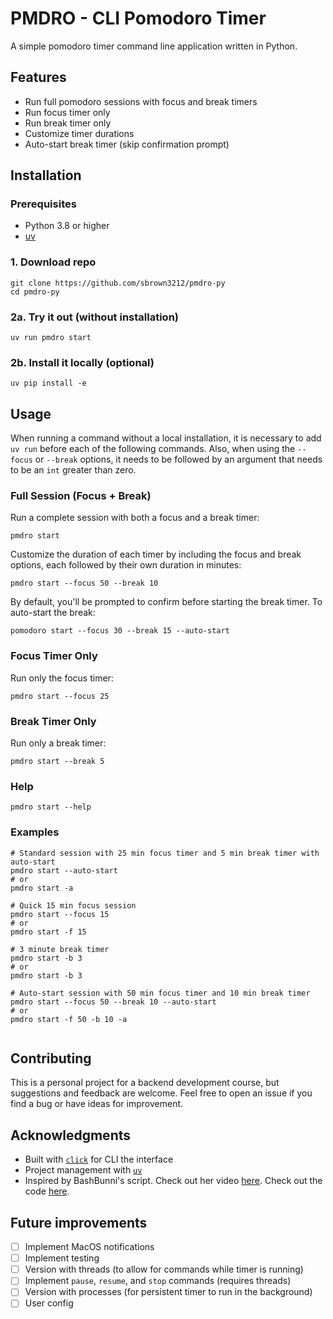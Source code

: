 # PMDRO - CLI Pomodoro Timer

A simple pomodoro timer command line application written in Python.

## Features

- Run full pomodoro sessions with focus and break timers
- Run focus timer only
- Run break timer only
- Customize timer durations
- Auto-start break timer (skip confirmation prompt)

## Installation

### Prerequisites

- Python 3.8 or higher
- [uv](https://github.com/astral-sh/uv)

### 1. Download repo

```
git clone https://github.com/sbrown3212/pmdro-py
cd pmdro-py
```

### 2a. Try it out (without installation)

```
uv run pmdro start
```

### 2b. Install it locally (optional)

```
uv pip install -e
```

## Usage

When running a command without a local installation, it is necessary to add `uv run` before each of the following commands. Also, when using the `--focus` or `--break` options, it needs to be followed by an argument that needs to be an `int` greater than zero.

### Full Session (Focus + Break)

Run a complete session with both a focus and a break timer:

```
pmdro start
```

Customize the duration of each timer by including the focus and break options, each followed by their own duration in minutes:

```
pmdro start --focus 50 --break 10
```

By default, you'll be prompted to confirm before starting the break timer. To auto-start the break:

```
pomodoro start --focus 30 --break 15 --auto-start
```

### Focus Timer Only

Run only the focus timer:

```
pmdro start --focus 25
```

### Break Timer Only

Run only a break timer:

```
pmdro start --break 5
```

### Help

```
pmdro start --help
```

### Examples

```
# Standard session with 25 min focus timer and 5 min break timer with auto-start
pmdro start --auto-start
# or
pmdro start -a

# Quick 15 min focus session
pmdro start --focus 15
# or
pmdro start -f 15

# 3 minute break timer
pmdro start -b 3
# or
pmdro start -b 3

# Auto-start session with 50 min focus timer and 10 min break timer
pmdro start --focus 50 --break 10 --auto-start
# or
pmdro start -f 50 -b 10 -a
```

<!-- ## Development -->
<!---->
<!-- ### Setup Development Environment -->
<!---->
<!-- Clone the repo: -->
<!---->
<!-- ``` -->
<!-- git clone https://github.com/sbrown3212/pmdro-py -->
<!-- cd pmdro-py -->
<!-- ``` -->
<!---->
<!-- Create virtual environment and install dependencies: -->
<!---->
<!-- ``` -->
<!-- uv sync -->
<!-- ``` -->
<!---->
<!-- Install in editable mode (optional): -->
<!---->
<!-- ``` -->
<!-- uv pip install -e -->
<!-- ``` -->
<!---->
<!-- ### Running Tests -->

```
```

## Contributing

This is a personal project for a backend development course, but suggestions and feedback are welcome. Feel free to open an issue if you find a bug or have ideas for improvement.

<!-- ## License -->

## Acknowledgments

- Built with [`click`](https://click.palletsprojects.com/en/stable/) for CLI the interface
- Project management with [`uv`](https://github.com/astral-sh/uv)
- Inspired by BashBunni's script. Check out her video [here](https://www.youtube.com/watch?v=GfQjJBtO-8Y). Check out the code [here](https://gist.github.com/bashbunni/f6b04fc4703903a71ce9f70c58345106).

<!-- --- -->
<!---->
<!-- ### Start a timer -->
<!---->
<!-- #### To run the default timer -->
<!---->
<!-- ``` -->
<!-- pmdro start -->
<!-- ``` -->
<!---->
<!-- This will run a session with a focus timer of 25 minutes and a focus timer of 5 minutes. Once the focus timer is completed, the user will be prompted to confirm to start the break timer. -->
<!---->
<!-- #### To specify timer type and duration -->
<!---->
<!-- ``` -->
<!-- pmdro start --focus 50 --break 10 -->
<!-- ``` -->
<!---->
<!-- To specify the duration of each timer, include the option for the desired timer (`--focus` or `-f`, `--break` or `-b`) followed by the integer of the desired timer duration in minutes. Include both options (followed by their respective arguments) to include both timers in the session. To only include one of the timers in a session, only provide the respective option and argument. -->
<!---->
<!-- #### Auto start break timer -->
<!---->
<!-- By default, when a session includes both a focus and a default timer, the user will be prompted with a confirmation to start the break timer. To automatically begin the break timer without confirmation once the focus timer begins, include `-a` or `--auto-break` in the command. For example: -->
<!---->
<!-- ``` -->
<!-- pmdro start -a -->
<!---->
<!-- # or -->
<!---->
<!-- pmdro start -f 50 -b 10 --auto-break -->
<!-- ``` -->
<!---->
<!-- ## Difficulties/Learning experiences -->
<!---->
<!-- I ran into a quite a few road blocks with this project. -->
<!---->
<!-- ### Processes -->
<!---->
<!-- At first I wanted to have a timer that ran in the background, with the ability to check the status with a command, and upon the timer completing, a system and or terminal notification would be triggered. This would allow the terminal to continue to be used (or closed) without interrupting the timer. But this required state to be stored somehow, and so I began to try implement to implement a way to save state to a file. -->
<!---->
<!-- Then I realized that I would need to figure out how to manage processes, since all of this would be running in the background. I had never done anything like this before, and quickly became something bigger than would take in the amount of time that I was intended to spend for the Boot.dev personal project. -->
<!---->
<!-- ### Threads -->
<!---->
<!-- When trying to set more realistic expectations for this project, I decided to put application persistence on hold. Instead, I focused on setting up logic to be able to use other commands like `pause`, `resume`, and `stop`. This is where I quickly found my next road block. I tried to go about storing timer state in a class, but quickly found out that there would not be a way to have the different `click` commands use the same timer class instance. Which meant that I would need to implement a state file system like I had tried to do when using processes for persistence. -->
<!---->
<!-- ### Over-engineering/Scope creep -->
<!---->
<!-- By this point, I had already passed the amount of time recommended to spend on the project from the Boot.dev requirements. And, I still didn't have anything close to a working timer. Everything I had worked on so far was related to storing state (and even user config stuff to be able to set default timer length, etc.). So I decided to pivot and just see if I could get a basic `while` loop timer to run the way I liked. I eventually got there, but it was actually a lot more difficult than I was expecting. -->
<!---->
<!-- ### The wrong tool for the job -->
<!---->
<!-- It turns out, the `progresbar` utility from `click` is more intended for things that are to be iterated over, rather and a timer with continuous updates. I eventually made something that works, but it isn't ideal and has a lot of room for improvement. -->
<!---->
<!-- ### You don't know what you don't know -->
<!---->
<!-- There were a lot of things that I just wasn't familiar with. My understanding of when and how to use processes and threads is lacking. So, knowing when certain features would require the use of a background process or its own thread is a concept I am still trying to wrap my mind around. In future versions, I would like to explore using threads and processes, but for now, it was out of the scope of this project. -->
<!---->
<!-- Because I never got around to implementing threads or processes, I couldn't find a way to get other commands to work. So, unfortunately, there is no way to pause and resume the timer (for now). -->
<!---->
<!-- Another thing that caused me a lot of trouble was the `option`s for `click` commands. I was trying to use an option for the focus timer duration, and another for the break timer duration. I tried to implement a way to use the default duration for the respective timer while still allowing a way to either use the default duration or specify a custom duration. To do this, I tried to implement the following using `click` `option`s: -->
<!---->
<!-- - `-f` would only run a focus timer of the default focus timer duration. -->
<!-- - `-f 50` would only run a focus timer for the duration (in minutes) specified by the user. -->
<!-- - `-b` would only run a break timer of the default break timer duration. -->
<!-- - `-b 10` would only run a break timer for the duration specified by the user. -->
<!-- - `-f -b` would run both a focus and a break timer of their respective default durations. -->
<!-- - `-f 50 -b 10` would run both a focus and a break timer with a duration specified by the user. -->
<!---->
<!-- I was unable to figure out how to do this because in order to have the `option` behave as a flag (by setting `is_flag=True`), it no longer accepted an argument. And when setting `is_flag=False`, it expected an argument and would throw an error if there wasn't one. Because my exposure to CLI tools is currently lacking, I am not sure if this type of behaviour is frowned upon, or if this type of functionality just isn't built into `click`. Or maybe I just need to dive deeper into the docs. -->
<!---->
<!-- And finally, I wanted to implement system notifications, but without installing any other external dependencies. Because I use MacOS, this is what I prioritized. I tried doing this using `os.system` and `subprocess.run` that would run a `osascript` to display a notification, but I could never get it to work. For what its worth, I tried running the same `osascript` command on a friend's MacBook and it worked as expected. I spent hours searching through the options in the notifications settings to find what was wrong, but I was unsuccessful at finding the cause of the problem. So, I decided not to include system notifications in the current version as I would not be able to test it. -->

## Future improvements

- [ ] Implement MacOS notifications
- [ ] Implement testing
- [ ] Version with threads (to allow for commands while timer is running)
- [ ] Implement `pause`, `resume`, and `stop` commands (requires threads)
- [ ] Version with processes (for persistent timer to run in the background)
- [ ] User config

